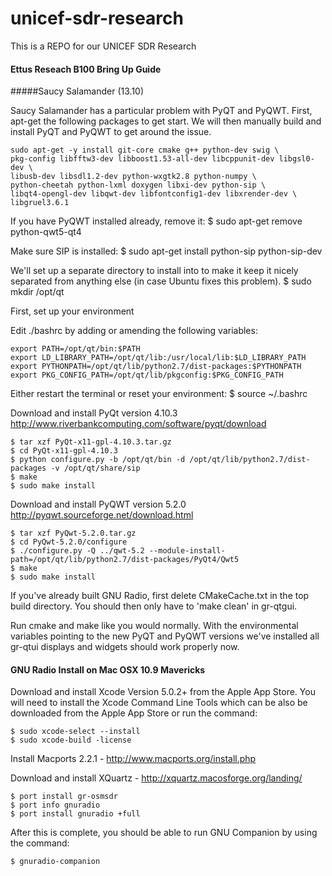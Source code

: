 unicef-sdr-research
===================

This is a REPO for our UNICEF SDR Research 




#### Ettus Reseach B100 Bring Up Guide

#####Saucy Salamander (13.10)

Saucy Salamander has a particular problem with PyQT and PyQWT. First, apt-get the following packages to get start. We will then manually build and install PyQT and PyQWT to get around the issue.

	sudo apt-get -y install git-core cmake g++ python-dev swig \
	pkg-config libfftw3-dev libboost1.53-all-dev libcppunit-dev libgsl0-dev \
	libusb-dev libsdl1.2-dev python-wxgtk2.8 python-numpy \
	python-cheetah python-lxml doxygen libxi-dev python-sip \
	libqt4-opengl-dev libqwt-dev libfontconfig1-dev libxrender-dev \
	libgruel3.6.1

If you have PyQWT installed already, remove it:
	$ sudo apt-get remove python-qwt5-qt4

Make sure SIP is installed:
	$ sudo apt-get install python-sip python-sip-dev

We'll set up a separate directory to install into to make it keep it nicely separated from anything else (in case Ubuntu fixes this problem).
	$ sudo mkdir /opt/qt

First, set up your environment

Edit ./bashrc by adding or amending the following variables:

	export PATH=/opt/qt/bin:$PATH
	export LD_LIBRARY_PATH=/opt/qt/lib:/usr/local/lib:$LD_LIBRARY_PATH
	export PYTHONPATH=/opt/qt/lib/python2.7/dist-packages:$PYTHONPATH
	export PKG_CONFIG_PATH=/opt/qt/lib/pkgconfig:$PKG_CONFIG_PATH

Either restart the terminal or reset your environment:
	$ source ~/.bashrc

Download and install PyQt version 4.10.3
http://www.riverbankcomputing.com/software/pyqt/download

	$ tar xzf PyQt-x11-gpl-4.10.3.tar.gz
	$ cd PyQt-x11-gpl-4.10.3
	$ python configure.py -b /opt/qt/bin -d /opt/qt/lib/python2.7/dist-packages -v /opt/qt/share/sip
	$ make
	$ sudo make install

Download and install PyQWT version 5.2.0
http://pyqwt.sourceforge.net/download.html

	$ tar xzf PyQwt-5.2.0.tar.gz
	$ cd PyQwt-5.2.0/configure
	$ ./configure.py -Q ../qwt-5.2 --module-install-path=/opt/qt/lib/python2.7/dist-packages/PyQt4/Qwt5
	$ make
	$ sudo make install

If you've already built GNU Radio, first delete CMakeCache.txt in the top build directory. You should then only have to 'make clean' in gr-qtgui.

Run cmake and make like you would normally. With the environmental variables pointing to the new PyQT and PyQWT versions we've installed all gr-qtui displays and widgets should work properly now.

#### GNU Radio Install on Mac OSX 10.9 Mavericks

Download and install Xcode Version 5.0.2+ from the Apple App Store.  You will need to install the Xcode Command Line Tools which can be also be downloaded from the Apple App Store or run the command:

	$ sudo xcode-select --install
	$ sudo xcode-build -license

Install Macports 2.2.1 - http://www.macports.org/install.php

Download and install XQuartz - http://xquartz.macosforge.org/landing/

	$ port install gr-osmsdr
	$ port info gnuradio
	$ port install gnuradio +full
	
After this is complete, you should be able to run GNU Companion by using the command:

	$ gnuradio-companion
